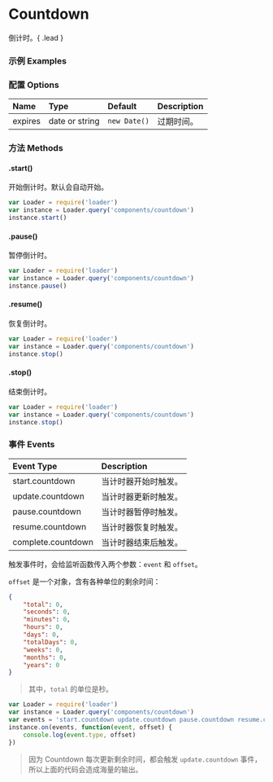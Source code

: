 # Countdown

倒计时。{ .lead }

### 示例 Examples

<div class="bs-example">
    <div class="content">
        <div bx-id="components/countdown"></div>
        <div bx-id="components/countdown" bx-options="{
            expires: '2015-1-1'
        }"></div>
        <div bx-id="components/countdown" data-expires="2015-1-1"></div>
        <div bx-id="components/countdown" data-expires="2015-2-1 1:1:1"></div>
    </div>
</div>

### 配置 Options

Name | Type | Default | Description
:--- | :--- | :------ | :----------
expires | date or string | `new Date()` | 过期时间。

### 方法 Methods

#### .start()

开始倒计时。默认会自动开始。

```js
var Loader = require('loader')
var instance = Loader.query('components/countdown')
instance.start()
```

#### .pause()

暂停倒计时。

```js
var Loader = require('loader')
var instance = Loader.query('components/countdown')
instance.pause()
```

#### .resume()

恢复倒计时。

```js
var Loader = require('loader')
var instance = Loader.query('components/countdown')
instance.stop()
```

#### .stop()

结束倒计时。

```js
var Loader = require('loader')
var instance = Loader.query('components/countdown')
instance.stop()
```

### 事件 Events

Event Type | Description
:--------- | :----------
start.countdown | 当计时器开始时触发。
update.countdown | 当计时器更新时触发。
pause.countdown | 当计时器暂停时触发。
resume.countdown | 当计时器恢复时触发。
complete.countdown | 当计时器结束后触发。

触发事件时，会给监听函数传入两个参数：`event` 和 `offset`。

`offset` 是一个对象，含有各种单位的剩余时间：

```json
{
    "total": 0,
    "seconds": 0,
    "minutes": 0,
    "hours": 0,
    "days": 0,
    "totalDays": 0,
    "weeks": 0,
    "months": 0,
    "years": 0
}
```

> 其中，`total` 的单位是秒。

```js
var Loader = require('loader')
var instance = Loader.query('components/countdown')
var events = 'start.countdown update.countdown pause.countdown resume.countdown complete.countdown'
instance.on(events, function(event, offset) {
    console.log(event.type, offset)
})
```

> 因为 Countdown 每次更新剩余时间，都会触发 `update.countdown` 事件，所以上面的代码会造成海量的输出。